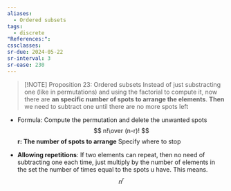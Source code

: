 ```yaml
---
aliases:
  - Ordered subsets
tags:
  - discrete
"References:": 
cssclasses: 
sr-due: 2024-05-22
sr-interval: 3
sr-ease: 230
---
```


> [!NOTE] Proposition 23: Ordered subsets
> Instead of just substracting one (like in permutations) and using the factorial to compute it, now there are **an specific number of spots to arrange the elements**. 
> **Then** we need to subtract one until there are no more spots left
>
+ Formula: Compute the permutation and delete the unwanted spots
$$
n!\over (n-r)!
$$
	**r: The number of spots to arrange** 
	Specify where to stop


+ **Allowing repetitions**: If two elements can repeat, then no need of subtracting one each time, just multiply by the number of elements in the set the number of times equal to the spots u have. This means. 
$$
n^r
$$
